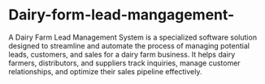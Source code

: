 # Dairy-form-lead-mangagement-
A Dairy Farm Lead Management System is a specialized software solution designed to streamline and automate the process of managing potential leads, customers, and sales for a dairy farm business. It helps dairy farmers, distributors, and suppliers track inquiries, manage customer relationships, and optimize their sales pipeline effectively.
